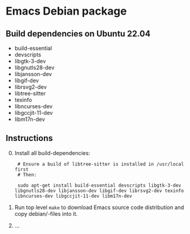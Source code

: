 # Emacs Debian package

## Build dependencies on Ubuntu 22.04

- build-essential
- devscripts
- libgtk-3-dev
- libgnutls28-dev
- libjansson-dev
- libgif-dev
- librsvg2-dev
- libtree-sitter
- texinfo
- libncurses-dev
- libgccjit-11-dev
- libm17n-dev

## Instructions

0. Install all build-dependencies:

        # Ensure a build of libtree-sitter is installed in /usr/local first
        # Then:

        sudo apt-get install build-essential devscripts libgtk-3-dev libgnutls28-dev libjansson-dev libgif-dev librsvg2-dev texinfo libncurses-dev libgccjit-11-dev libm17n-dev

1. Run top level `make` to download Emacs source code distribution and copy debian/-files into it.

2. ...
